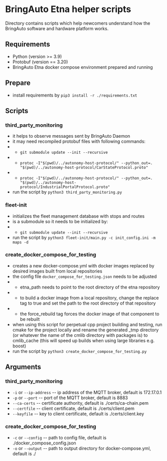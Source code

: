 
# BringAuto Etna helper scripts

Directory contains scripts which help newcomers
understand how the BringAuto software and hardware platform works.

## Requirements

- Python (version >= 3.9)
- Protobuf (version == 3.20)
- BringAuto Etna docker compose environment prepared and running


## Prepare

- install requirements by `pip3 install -r ./requirements.txt`


## Scripts

### third_party_monitoring

- it helps to observe messages sent by BringAuto Daemon
- it may need recompiled protobuf files with following commands:
- - `git submodule update --init --recursive`
- - `protoc -I"$(pwd)/../autonomy-host-protocol/" --python_out=. "$(pwd)/../autonomy-host-protocol/CarStateProtocol.proto"`
- - `protoc -I"$(pwd)/../autonomy-host-protocol/" --python_out=. "$(pwd)/../autonomy-host-protocol/IndustrialPortalProtocol.proto"`
- run the script by `python3 third_party_monitoring.py`

### fleet-init

- initializes the fleet management database with stops and routes
- is a submodule so it needs to be initialized by:
- - `git submodule update --init --recursive`
- run the script by `python3 fleet-init/main.py -c init_config.ini -m maps -d`

### create_docker_compose_for_testing

- creates a new docker-compose.yml with docker images replaced by desired images built from local repositories
- the config file `docker_compose_for_testing.json` needs to be adjusted
- - etna_path needs to point to the root directory of the etna repository
- - to build a docker image from a local repository, change the replace tag to true and set the path to the root directory of that repository
- - the force_rebuild tag forces the docker image of that component to be rebuilt
- when using this script for perpetual cpp project building and testing, run cmake for the project locally and rename the generated _tmp directory (or whatever the name of the cmlib directory with packages is) to cmlib_cache (this will speed up builds when using large libraries e.g. boost)
- run the script by `python3 create_docker_compose_for_testing.py`

## Arguments

### third_party_monitoring

- `-i` or `--ip-address` -- ip address of the MQTT broker, default is 172.17.0.1
- `-p` or `--port` -- port of the MQTT broker, default is 8883
- `--ca-certs` -- certificate authority, default is ./certs/ca-chain.pem
- `--certfile` -- client certificate, default is ./certs/client.pem
- `--keyfile` -- key to client certificate, default is ./certs/client.key

### create_docker_compose_for_testing

- `-c` or `--config` -- path to config file, default is ./docker_compose_config.json
- `-o` or `--output` -- path to output directory for docker-compose.yml, default is ./
